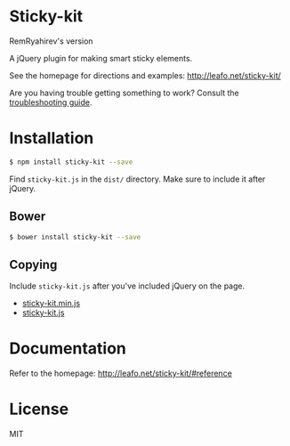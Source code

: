 # Sticky-kit

RemRyahirev's version

A jQuery plugin for making smart sticky elements.

See the homepage for directions and examples: <http://leafo.net/sticky-kit/>

Are you having trouble getting something to work? Consult the [troubleshooting guide](https://github.com/leafo/sticky-kit/wiki/Troubleshooting).

# Installation

```bash
$ npm install sticky-kit --save
```

Find `sticky-kit.js` in the `dist/` directory. Make sure to include it after
jQuery.

## Bower

```bash
$ bower install sticky-kit --save
```

## Copying

Include `sticky-kit.js` after you've included jQuery on the page.

* [sticky-kit.min.js](https://raw.githubusercontent.com/leafo/sticky-kit/master/dist/sticky-kit.min.js)
* [sticky-kit.js](https://raw.githubusercontent.com/leafo/sticky-kit/master/dist/sticky-kit.js)

# Documentation 

Refer to the homepage: http://leafo.net/sticky-kit/#reference

# License

MIT
